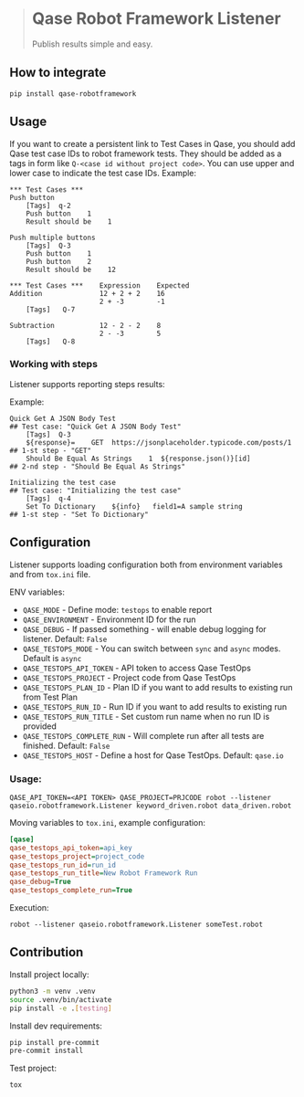 > # Qase Robot Framework Listener
>
> Publish results simple and easy.

## How to integrate

```
pip install qase-robotframework
```

## Usage

If you want to create a persistent link to Test Cases in Qase, you should add Qase test case IDs to robot framework tests.
They should be added as a tags in form like `Q-<case id without project code>`. You can use upper and lower case to indicate the test case IDs. Example:

```robotframework
*** Test Cases ***
Push button
    [Tags]  q-2
    Push button    1
    Result should be    1

Push multiple buttons
    [Tags]  Q-3
    Push button    1
    Push button    2
    Result should be    12
```

```robotframework
*** Test Cases ***    Expression    Expected
Addition              12 + 2 + 2    16
                      2 + -3        -1
    [Tags]   Q-7

Subtraction           12 - 2 - 2    8
                      2 - -3        5
    [Tags]   Q-8
```

### Working with steps

Listener supports reporting steps results:

Example:
```robotframework
Quick Get A JSON Body Test                                                  ## Test case: "Quick Get A JSON Body Test"
    [Tags]  Q-3
    ${response}=    GET  https://jsonplaceholder.typicode.com/posts/1       ## 1-st step - "GET"
    Should Be Equal As Strings    1  ${response.json()}[id]                 ## 2-nd step - "Should Be Equal As Strings"

Initializing the test case                                                  ## Test case: "Initializing the test case"
    [Tags]  q-4
    Set To Dictionary    ${info}   field1=A sample string                   ## 1-st step - "Set To Dictionary"
```

## Configuration

Listener supports loading configuration both from environment variables and from `tox.ini` file.

ENV variables:
- `QASE_MODE` - Define mode: `testops` to enable report
- `QASE_ENVIRONMENT` - Environment ID for the run
- `QASE_DEBUG` - If passed something - will enable debug logging for listener. Default: `False`
- `QASE_TESTOPS_MODE` - You can switch between `sync` and `async` modes. Default is `async`
- `QASE_TESTOPS_API_TOKEN` - API token to access Qase TestOps
- `QASE_TESTOPS_PROJECT` - Project code from Qase TestOps
- `QASE_TESTOPS_PLAN_ID` - Plan ID if you want to add results to existing run from Test Plan
- `QASE_TESTOPS_RUN_ID` - Run ID if you want to add results to existing run
- `QASE_TESTOPS_RUN_TITLE` - Set custom run name when no run ID is provided
- `QASE_TESTOPS_COMPLETE_RUN` - Will complete run after all tests are finished. Default: `False`
- `QASE_TESTOPS_HOST` - Define a host for Qase TestOps. Default: `qase.io`
### Usage:
```
QASE_API_TOKEN=<API TOKEN> QASE_PROJECT=PRJCODE robot --listener qaseio.robotframework.Listener keyword_driven.robot data_driven.robot
```
Moving variables to `tox.ini`, example configuration:
```ini
[qase]
qase_testops_api_token=api_key
qase_testops_project=project_code
qase_testops_run_id=run_id
qase_testops_run_title=New Robot Framework Run
qase_debug=True
qase_testops_complete_run=True
```
Execution:
```
robot --listener qaseio.robotframework.Listener someTest.robot
```
## Contribution

Install project locally:

```bash
python3 -m venv .venv
source .venv/bin/activate
pip install -e .[testing]
```

Install dev requirements:

```bash
pip install pre-commit
pre-commit install
```

Test project:

```bash
tox
```

